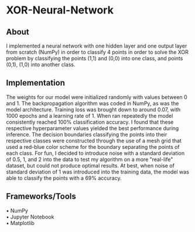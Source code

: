 # XOR-Neural-Network
## About
I implemented a neural network with one hidden layer and one output layer from scratch (NumPy) in order to classify 4 points in order to solve the
XOR problem by classifying the points (1,1) and (0,0) into one class, and points (0,1), (1,0) into another class. 

## Implementation
The weights for our model were initialized randomly with values between 0 and 1. The backpropagation algorithm was coded in NumPy, as was the model architecture. Training loss was brought down to around 0.07, with 1000 epochs and a learning rate of 1. When ran repeatedly the model consistently reached 100% classification accuracy. I found that these respective hyperparameter values yielded the best performance during inference. The decision boundaries classifying the points into their respective classes were constructed through the use of a mesh grid that used a red-blue color scheme for the boundary separating the points of each class. For fun, I decided to introduce noise with a standard deviation of 0.5, 1, and 2 into the data to test my algorithm on a more "real-life" dataset, but could not produce optimal results. At best, when noise of standard deviation of 1 was introduced into the training data, the model was able to classify the points with a 69% accuracy. 

## Frameworks/Tools
• NumPy <br>
• Jupyter Notebook <br>
• Matplotlib <br>
